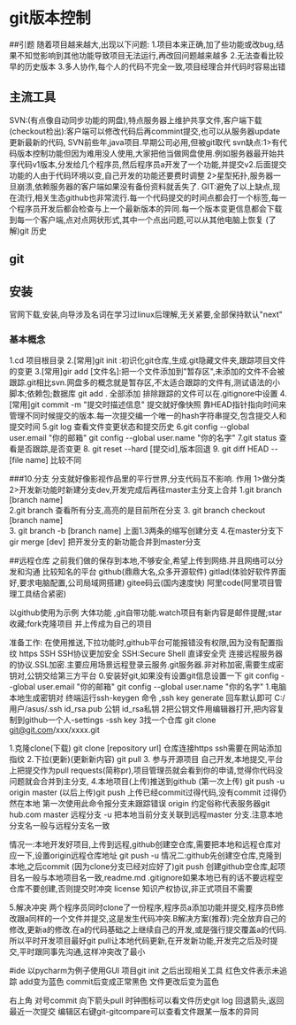 git版本控制
===
##引题
随着项目越来越大,出现以下问题:
1.项目本来正确,加了些功能或改bug,结果不知觉影响到其他功能导致项目无法运行,再改回问题越来越多
2.无法查看比较早的历史版本
3.多人协作,每个人的代码不完全一致,项目经理合并代码时容易出错
## 主流工具
SVN:(有点像自动同步功能的网盘),特点服务器上维护共享文件,客户端下载(checkout检出):客户端可以修改代码后再commint提交,也可以从服务器update更新最新的代码,  SVN前些年,java项目.早期公司必用,但被git取代
svn缺点:1>有代码版本控制功能但因为难用没人使用,大家把他当做网盘使用.例如服务器最开始共享代码v1版本,分发给几个程序员,然后程序员a开发了一个功能,并提交v2.后面提交功能的人由于代码环境以变,自己开发的功能还要费时调整
2>星型拓扑,服务器一旦崩溃,依赖服务器的客户端如果没有备份资料就丢失了.
GIT:避免了以上缺点,现在流行,相关生态github也非常流行.每一个代码提交的时间点都会打一个标签,每一个程序员开发后都会检查与上一个最新版本的异同.每一个版本变更信息都会下载到每一个客户端,点对点网状形式,其中一个点出问题,可以从其他电脑上恢复
(了解)git 历史
## git 
## 安装
官网下载,安装,向导涉及名词在学习过linux后理解,无关紧要,全部保持默认"next"
### 基本概念
1.cd 项目根目录
2.[常用]git init :初识化git仓库,生成.git隐藏文件夹,跟踪项目文件的变更
3.[常用]gir add [文件名]:把一个文件添加到"暂存区",未添加的文件不会被跟踪.git相比svn.网盘多的概念就是暂存区,不太适合跟踪的文件有,测试语法的小脚本;依赖包;数据库
git add . 全部添加
排除跟踪的文件可以在.gitignore中设置
4.[常用]git commit -m  "提交时描述信息"  提交就好像快照
靠HEAD指针指向时间来管理不同时候提交的版本.每一次提交编一个唯一的hash字符串提交,包含提交人和提交时间
5.git log 查看文件变更状态和提交历史
6.git config --global user.email "你的邮箱"
git config --global user.name "你的名字"
7.git status 查看是否跟踪,是否变更
8. git reset --hard [提交id],版本回退
9. git diff HEAD  -- [file name]   比较不同  


###10.分支
分支就好像影视作品里的平行世界,分支代码互不影响.
作用 1>做分类  2>开发新功能时新建分支dev,开发完成后再往master主分支上合并
 1.git branch [branch name]   
 2.git branch 查看所有分支,高亮的是目前所在分支
 3. git branch checkout [branch name]    
 3. git branch -b [branch name] 上面1.3两条的缩写创建分支
 4.在master分支下  gir merge [dev]  把开发分支的新功能合并到master分支

##远程仓库
之前我们做的保存到本地,不够安全,希望上传到网络.并且网络可以分发和沟通
比较知名的平台 github(鼎鼎大名,众多开源软件) gitlad(体验好软件界面好,要求电脑配置,公司局域网搭建) gitee码云(国内速度快)  阿里code(阿里项目管理工具结合紧密)

以github使用为示例
大体功能 ,git自带功能.watch项目有新内容是邮件提醒;star收藏;fork克隆项目 并上传成为自己的项目

准备工作:
在使用推送,下拉功能时,github平台可能报错没有权限,因为没有配置指纹
https  SSH  SSH协议更加安全
SSH:Secure Shell 直译安全壳  连接远程服务器的协议.SSL加密.主要应用场景远程登录云服务.git服务器.非对称加密,需要生成密钥对,公钥交给第三方平台
    0.安装好git,如果没有设置git信息设置一下
        git config --global user.email "你的邮箱"
        git config --global user.name "你的名字"
    1.电脑本地生成密钥对
        终端运行ssh-keygen 命令 ,ssh key generate
        回车默认即可
        C:/用户/asus/.ssh    id_rsa.pub  公钥  id_rsa私钥
        2把公钥文件用编辑器打开,把内容复制到github一个人-settings -ssh key
        3找一个仓库 git clone git@git.com/xxx/xxxx.git
        
1.克隆clone(下载) 
git clone [repository url]
仓库连接https  ssh需要在网站添加指纹
2.下拉(更新)(更新新内容)
git pull
3. 参与开源项目
自己开发,本地提交,平台上把提交作为pull requests(简称pr),项目管理员就会看到你的申请,觉得你代码没问题就会合并到主分支,
4.本地项目(上传)推送到github
(第一次上传)  git push -u origin master
(以后上传)git push  上传已经commit过得代码,没有commit 过得仍然在本地  第一次使用此命令报分支未跟踪错误
origin 约定俗称代表服务器git hub.com
master 远程分支
-u 把本地当前分支关联到远程master 分支.注意本地分支名一般与远程分支名一致

情况一:本地开发好项目,上传到远程,github创建空仓库,需要把本地和远程仓库对应一下,设置origin远程仓库地址 git push -u
情况二:github先创建空仓库,克隆到本地,之后commit (因为clone分支已经对应好了)git push
创建github空仓库,起项目名一般与本地项目名一致,readme.md  .gitignore如果本地已有的话不要远程空仓库不要创建,否则提交时冲突
license 知识产权协议,非正式项目不需要

5.解决冲突
两个程序员同时clone了一份程序,程序员a添加功能并提交,程序员B修改跟a同样的一个文件并提交,这是发生代码冲突.B解决方案(推荐):完全放弃自己的修改,更新a的修改.在a的代码基础之上继续自己的开发,或是强行提交覆盖a的代码.
所以平时开发项目最好git pull让本地代码更新,在开发新功能,开发完之后及时提交,平时跟同事先沟通,这样冲突改了最小

#ide 以pycharm为例子使用GUI
项目git init 之后出现相关工具
红色文件表示未追踪
add变为蓝色
commit后变成正常黑色
文件更改后变为蓝色

右上角
对号commit 
向下箭头pull 
 时钟图标可以看文件历史git log 
 回退箭头,返回最近一次提交
 编辑区右键git-gitcompare可以查看文件跟某一版本的异同

